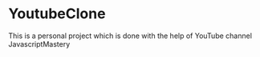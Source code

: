 # YoutubeClone
This is a personal project which is done with the help of YouTube channel JavascriptMastery
